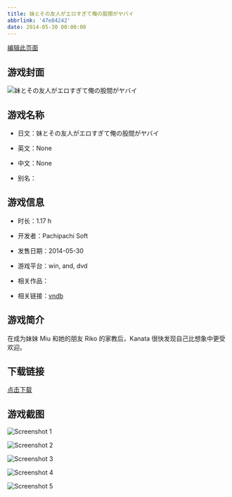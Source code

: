 ```yaml
---
title: 妹とその友人がエロすぎて俺の股間がヤバイ
abbrlink: '47e84242'
date: 2014-05-30 00:00:00
---
```

[编辑此页面](https://github.com/ACG-3/ADV3-source/blob/main/source/_posts/%E5%A6%B9%E3%81%A8%E3%81%9D%E3%81%AE%E5%8F%8B%E4%BA%BA%E3%81%8C%E3%82%A8%E3%83%AD%E3%81%99%E3%81%8E%E3%81%A6%E4%BF%BA%E3%81%AE%E8%82%A1%E9%96%93%E3%81%8C%E3%83%A4%E3%83%90%E3%82%A4.md)

## 游戏封面

![妹とその友人がエロすぎて俺の股間がヤバイ](https://pan.timero.xyz/d/onedrive/img_lib_001/%E5%A6%B9%E3%81%A8%E3%81%9D%E3%81%AE%E5%8F%8B%E4%BA%BA%E3%81%8C%E3%82%A8%E3%83%AD%E3%81%99%E3%81%8E%E3%81%A6%E4%BF%BA%E3%81%AE%E8%82%A1%E9%96%93%E3%81%8C%E3%83%A4%E3%83%90%E3%82%A4_cover.avif)


## 游戏名称

- 日文：妹とその友人がエロすぎて俺の股間がヤバイ
- 英文：None
- 中文：None

- 别名：


## 游戏信息

- 时长：1.17 h
- 开发者：Pachipachi Soft
- 发售日期：2014-05-30
- 游戏平台：win, and, dvd
- 相关作品：

- 相关链接：[vndb](https://vndb.org/v14881)


## 游戏简介

在成为妹妹 Miu 和她的朋友 Riko 的家教后，Kanata 很快发现自己比想象中更受欢迎。


## 下载链接

[点击下载](https://pan.timero.xyz/onedrive/adv_lib_001/%E5%A6%B9%E3%81%A8%E3%81%9D%E3%81%AE%E5%8F%8B%E4%BA%BA%E3%81%8C%E3%82%A8%E3%83%AD%E3%81%99%E3%81%8E%E3%81%A6%E4%BF%BA%E3%81%AE%E8%82%A1%E9%96%93%E3%81%8C%E3%83%A4%E3%83%90%E3%82%A4)


## 游戏截图


![Screenshot 1](https://pan.timero.xyz/d/onedrive/img_lib_001/%E5%A6%B9%E3%81%A8%E3%81%9D%E3%81%AE%E5%8F%8B%E4%BA%BA%E3%81%8C%E3%82%A8%E3%83%AD%E3%81%99%E3%81%8E%E3%81%A6%E4%BF%BA%E3%81%AE%E8%82%A1%E9%96%93%E3%81%8C%E3%83%A4%E3%83%90%E3%82%A4_Screenshot_1.avif)

![Screenshot 2](https://pan.timero.xyz/d/onedrive/img_lib_001/%E5%A6%B9%E3%81%A8%E3%81%9D%E3%81%AE%E5%8F%8B%E4%BA%BA%E3%81%8C%E3%82%A8%E3%83%AD%E3%81%99%E3%81%8E%E3%81%A6%E4%BF%BA%E3%81%AE%E8%82%A1%E9%96%93%E3%81%8C%E3%83%A4%E3%83%90%E3%82%A4_Screenshot_2.avif)

![Screenshot 3](https://pan.timero.xyz/d/onedrive/img_lib_001/%E5%A6%B9%E3%81%A8%E3%81%9D%E3%81%AE%E5%8F%8B%E4%BA%BA%E3%81%8C%E3%82%A8%E3%83%AD%E3%81%99%E3%81%8E%E3%81%A6%E4%BF%BA%E3%81%AE%E8%82%A1%E9%96%93%E3%81%8C%E3%83%A4%E3%83%90%E3%82%A4_Screenshot_3.avif)

![Screenshot 4](https://pan.timero.xyz/d/onedrive/img_lib_001/%E5%A6%B9%E3%81%A8%E3%81%9D%E3%81%AE%E5%8F%8B%E4%BA%BA%E3%81%8C%E3%82%A8%E3%83%AD%E3%81%99%E3%81%8E%E3%81%A6%E4%BF%BA%E3%81%AE%E8%82%A1%E9%96%93%E3%81%8C%E3%83%A4%E3%83%90%E3%82%A4_Screenshot_4.avif)

![Screenshot 5](https://pan.timero.xyz/d/onedrive/img_lib_001/%E5%A6%B9%E3%81%A8%E3%81%9D%E3%81%AE%E5%8F%8B%E4%BA%BA%E3%81%8C%E3%82%A8%E3%83%AD%E3%81%99%E3%81%8E%E3%81%A6%E4%BF%BA%E3%81%AE%E8%82%A1%E9%96%93%E3%81%8C%E3%83%A4%E3%83%90%E3%82%A4_Screenshot_5.avif)

